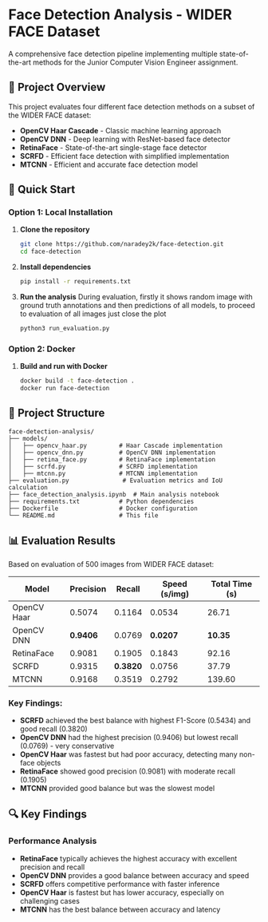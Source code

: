 # Face Detection Analysis - WIDER FACE Dataset

A comprehensive face detection pipeline implementing multiple state-of-the-art methods for the Junior Computer Vision Engineer assignment.

## 🎯 Project Overview

This project evaluates four different face detection methods on a subset of the WIDER FACE dataset:

- **OpenCV Haar Cascade** - Classic machine learning approach
- **OpenCV DNN** - Deep learning with ResNet-based face detector
- **RetinaFace** - State-of-the-art single-stage face detector
- **SCRFD** - Efficient face detection with simplified implementation
- **MTCNN** - Efficient and accurate face detection model

## 🚀 Quick Start

### Option 1: Local Installation

1. **Clone the repository**
   ```bash
   git clone https://github.com/naradey2k/face-detection.git
   cd face-detection
   ```

2. **Install dependencies**
   ```bash
   pip install -r requirements.txt
   ```

3. **Run the analysis**
   During evaluation, firstly it shows random image with ground truth annotations and then predictions of all models, to proceed to evaluation of all images just close the plot
   ```bash
   python3 run_evaluation.py
   ```

### Option 2: Docker

1. **Build and run with Docker**
   ```bash
   docker build -t face-detection .
   docker run face-detection
   ```

## 📁 Project Structure

```
face-detection-analysis/
├── models/
│   ├── opencv_haar.py         # Haar Cascade implementation
│   ├── opencv_dnn.py          # OpenCV DNN implementation
│   ├── retina_face.py         # RetinaFace implementation
│   ├── scrfd.py               # SCRFD implementation
│   ├── mtcnn.py               # MTCNN implementation
├── evaluation.py               # Evaluation metrics and IoU calculation
├── face_detection_analysis.ipynb  # Main analysis notebook
├── requirements.txt           # Python dependencies
├── Dockerfile                 # Docker configuration
└── README.md                  # This file
```

## 📊 Evaluation Results

Based on evaluation of 500 images from WIDER FACE dataset:

| Model | Precision | Recall | Speed (s/img) | Total Time (s) |
|-------|-----------|--------|---------------|----------------|
| OpenCV Haar | 0.5074 | 0.1164 | 0.0534 | 26.71 |
| OpenCV DNN | **0.9406** | 0.0769 | **0.0207** | **10.35** |
| RetinaFace | 0.9081 | 0.1905 | 0.1843 | 92.16 |
| SCRFD | 0.9315 | **0.3820** | 0.0756 | 37.79 |
| MTCNN | 0.9168 | 0.3519 | 0.2792 | 139.60 |

### Key Findings:
- **SCRFD** achieved the best balance with highest F1-Score (0.5434) and good recall (0.3820)
- **OpenCV DNN** had the highest precision (0.9406) but lowest recall (0.0769) - very conservative
- **OpenCV Haar** was fastest but had poor accuracy, detecting many non-face objects
- **RetinaFace** showed good precision (0.9081) with moderate recall (0.1905)
- **MTCNN** provided good balance but was the slowest model

## 🔍 Key Findings

### Performance Analysis
- **RetinaFace** typically achieves the highest accuracy with excellent precision and recall
- **OpenCV DNN** provides a good balance between accuracy and speed
- **SCRFD** offers competitive performance with faster inference
- **OpenCV Haar** is fastest but has lower accuracy, especially on challenging cases
- **MTCNN** has the best balance between accuracy and latency
